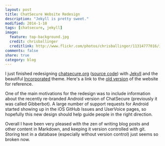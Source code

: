 ```yaml
---
layout: post
title: ChatSecure Website Redesign
description: "Jekyll is pretty sweet."
modified: 2014-1-10
tags: [chatsecure, jekyll]
image:
  feature: top-background.jpg
  credit: chrisballinger
  creditlink: http://www.flickr.com/photos/chrisballinger/11314777016/in/set-72157638559926193
comments: false
share: true
category: blog
---
```


I just finished redesigning [chatsecure.org](https://chatsecure.org) ([source code](https://github.com/chatsecure/chatsecure.github.io)) with [Jekyll](http://jekyllrb.com) and the beautiful [Incorporated](http://incorporated.sendtoinc.com) theme. Here's a link to the [old version](https://web.archive.org/web/20131017232603/https://chatsecure.org/) of the website for reference.

One of the main motivations for the redesign was to include information about the recently re-branded Android version of ChatSecure (previously it was called Gibberbot). A large number of support requests for Android started showing up in the iOS GitHub Issues and UserVoice pages, so hopefully this new design should help guide people in the right direction.

Overall I have been very pleased with the zen of writing blog posts and other content in Markdown, and keeping it version controlled with git. Storing text in a database (especially without version control) just seems so broken now.